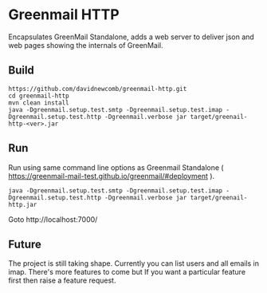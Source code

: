 # Greenmail HTTP

Encapsulates GreenMail Standalone, adds a web server to deliver json and web pages showing the internals of GreenMail.

## Build

```
https://github.com/davidnewcomb/greenmail-http.git
cd greenmail-http
mvn clean install
java -Dgreenmail.setup.test.smtp -Dgreenmail.setup.test.imap -Dgreenmail.setup.test.http -Dgreenmail.verbose jar target/greenail-http-<ver>.jar
```


## Run
Run using same command line options as Greenmail Standalone ( https://greenmail-mail-test.github.io/greenmail/#deployment ).
```
java -Dgreenmail.setup.test.smtp -Dgreenmail.setup.test.imap -Dgreenmail.setup.test.http -Dgreenmail.verbose jar target/greenail-http.jar
```

Goto http://localhost:7000/

## Future
The project is still taking shape. Currently you can list users and all emails in imap.
There's more features to come but If you want a particular feature first then raise a feature request.

